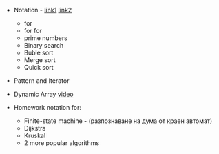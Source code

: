 * Notation - [link1](http://web.mit.edu/16.070/www/lecture/big_o.pdf) 
	[link2](http://www.informatika.bg/lectures/complexity)
			
			
	* for
	* for for
	* prime numbers
	* Binary search
	* Buble sort
	* Merge sort
	* Quick sort
	
* Pattern and Iterator	

* Dynamic Array [video](https://www.youtube.com/watch?v=FHhcSncuHEI)

* Homework notation for:
	
	* Finite-state machine - (разпознаване на дума от краен автомат)
	* Dijkstra
	* Kruskal
	* 2 more popular algorithms
	
